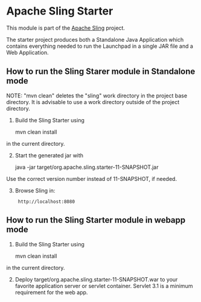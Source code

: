 # Apache Sling Starter

This module is part of the [Apache Sling](https://sling.apache.org) project.

The starter project produces both a Standalone Java Application which
contains everything needed to run the Launchpad in a single JAR file and a Web
Application.

How to run the Sling Starer module in Standalone mode
----------------------------------------

  NOTE: "mvn clean" deletes the "sling" work directory in the project base
        directory. It is advisable to use a work directory outside of the
        project directory.

1) Build the Sling Starter using 

	mvn clean install
	
in the current directory.

2) Start the generated jar with

	 java -jar target/org.apache.sling.starter-11-SNAPSHOT.jar 
	 
Use the correct version number instead of 11-SNAPSHOT, if needed.

3) Browse Sling in:

        http://localhost:8080

How to run the Sling Starter module in webapp mode
----------------------------------------

1) Build the Sling Starter using 

	mvn clean install
	
in the current directory.

2) Deploy target/org.apache.sling.starter-11-SNAPSHOT.war to your favorite application
server or servlet container. Servlet 3.1 is a minimum requirement for the web app.
